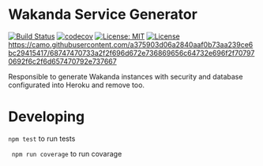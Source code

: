 # Wakanda Service Generator

[![Build Status](https://travis-ci.org/wakanda-cloud/wakanda-instance-generator.svg?branch=herokuauth-integration)](https://travis-ci.org/wakanda-cloud/wakanda-instance-generator)
[![codecov](https://codecov.io/gh/wakanda-cloud/wakanda-instance-generator/branch/herokuauth-integration/graph/badge.svg)](https://codecov.io/gh/wakanda-cloud/wakanda-instance-generator)
[![License: MIT](https://img.shields.io/badge/License-MIT-yellow.svg)](https://opensource.org/licenses/MIT)
[![License](https://img.shields.io/badge/License-BSD%203--Clause-blue.svg)](https://opensource.org/licenses/BSD-3-Clause)
https://camo.githubusercontent.com/a375903d06a2840aaf0b73aa239ce6bc29415417/68747470733a2f2f696d672e736869656c64732e696f2f707970692f6c2f6d657470792e737667

Responsible to generate Wakanda instances with security and database configurated into Heroku and remove too.

# Developing

``` npm test ``` to run tests


``` npm run coverage``` to run covarage

